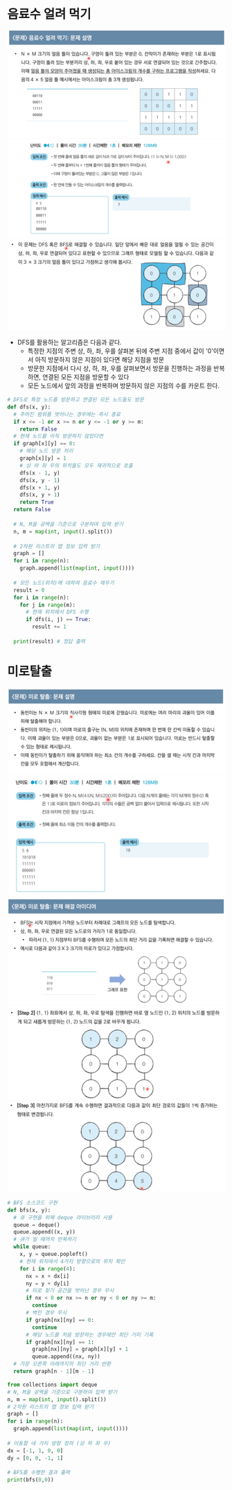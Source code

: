 # 음료수 얼려 먹기 
![문제](./2022-07-17%20192805.png)
![문제조건](./2022-07-17%20193010.png)
![풀이](./2022-07-17%20193124.png)

* DFS를 활용하는 알고리즘은 다음과 같다.
  - 특정한 지점의 주변 상, 하, 좌, 우를 살펴본 뒤에 주변 지점 중에서 값이 '0'이면서 아직 방문하지 않은 지점이 있다면 해당 지점을 방문
  - 방문한 지점에서 다시 상, 하, 좌, 우를 살펴보면서 방문을 진행하는 과정을 반복하면, 연결된 모든 지점을 방문할 수 있다
  - 모든 노드에서 앞의 과정을 반복하며 방문하지 않은 지점의 수를 카운트 한다.


```python
# DFS로 특정 노드를 방문하고 연결된 모든 노드들도 방문
def dfs(x, y):
  # 주어진 범위를 벗어나는 경우에는 즉시 종료
  if x <= -1 or x >= n or y <= -1 or y >= m:
    return False
  # 현재 노드를 아직 방문하지 않았다면
  if graph[x][y] == 0:
    # 해당 노드 방문 처리
    graph[x][y] = 1
    # 상 하 좌 우의 위치들도 모두 재귀적으로 호출
    dfs(x - 1, y)
    dfs(x, y - 1)
    dfs(x + 1, y)
    dfs(x, y + 1)
    return True
  return False

  # N, M을 공백을 기준으로 구분하여 입력 받기
  n, m = map(int, input().split())
  
  # 2차원 리스트의 맵 정보 입력 받기
  graph = []
  for i in range(n):
    graph.append(list(map(int, input())))
    
  # 모든 노드(위치)에 대하여 음료수 채우기
  result = 0
  for i in range(n):
    for j in range(m):
      # 현재 위치에서 DFS 수행
      if dfs(i, j) == True:
        result += 1
  
  print(result) # 정답 출력
```

# 미로탈출
![문제](./2022-07-17%20195022.png)
![문제조건](./2022-07-17%20200346.png)
![아이디어](./2022-07-17%20200450.png)
![아이디어2](./2022-07-17%20200845.png)
![아이디어3](./2022-07-17%20200922.png)

```python
# BFS 소스코드 구현
def bfs(x, y):
  # 큐 구현을 위해 deque 라이브러리 사용
  queue = deque()
  queue.append((x, y))
  # 큐가 빌 때까지 반복하기
  while queue:
    x, y = queue.popleft()
    # 현재 위치에서 4가지 방향으로의 위치 확인
    for i in range(4):
      nx = x + dx[i]
      ny = y + dy[i]
      # 미로 찾기 공간을 벗어난 경우 무시
      if nx < 0 or nx >= n or ny < 0 or ny >= m:
        continue
      # 벽인 경우 무시
      if graph[nx][ny] == 0:
        continue
      # 해당 노드를 처음 방문하는 경우에만 최단 거리 기록
      if graph[nx][ny] == 1:
        graph[nx][ny] = graph[x][y] + 1
        queue.append((nx, ny))
  # 가장 오른쪽 아래까지의 최단 거리 반환
  return graph[n - 1][m - 1]
```

```python
from collections import deque
# N, M을 공백을 기준으로 구분하여 입력 받기
n, m = map(int, input().split())
# 2차원 리스트의 맵 정보 입력 받기
graph = []
for i in range(n):
  graph.append(list(map(int, input())))

# 이동할 네 가지 방향 정의 (상 하 좌 우)
dx = [-1, 1, 0, 0]
dy = [0, 0, -1, 1]

# BFS를 수행한 결과 출력
print(bfs(0,0))
```
